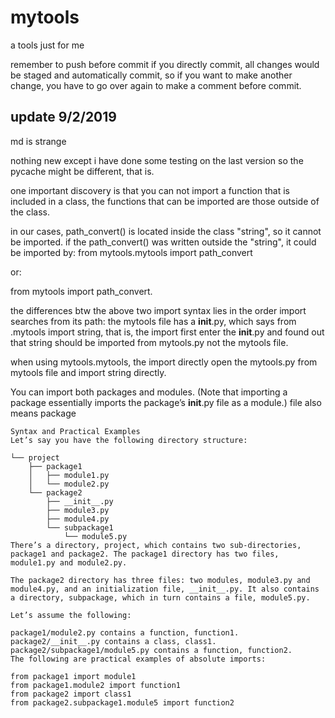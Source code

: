 # mytools
 a tools just for me

remember to push before commit
if you directly commit, all changes would be staged and automatically commit, so if you want to make another change, you have to go over again to make a comment before commit.

## update 9/2/2019

md is strange

 nothing new except i have done some testing on the last version so the pycache might be different, that is.

one important discovery is that you can not import a function that is included in a class, the functions that can be imported are those outside of the class.

in our cases, path_convert() is located inside the class "string", so it cannot be imported. if the path_convert() was written outside the "string", it could be imported by:
 from mytools.mytools import path_convert

 or:

 from mytools import path_convert.

 the differences btw the above two import syntax lies in the order import searches from its path: the mytools file has a __init__.py, which says from .mytools import string, that is, the import first enter the __init__.py and found out that string should be imported from mytools.py not the mytools file.

 when using mytools.mytools, the import directly open the mytools.py from mytools file and import string directly.

 You can import both packages and modules. (Note that importing a package essentially imports the package’s __init__.py file as a module.) file also means package


    Syntax and Practical Examples
    Let’s say you have the following directory structure:

    └── project
        ├── package1
        │   ├── module1.py
        │   └── module2.py
        └── package2
            ├── __init__.py
            ├── module3.py
            ├── module4.py
            └── subpackage1
                └── module5.py
    There’s a directory, project, which contains two sub-directories, package1 and package2. The package1 directory has two files, module1.py and module2.py.

    The package2 directory has three files: two modules, module3.py and module4.py, and an initialization file, __init__.py. It also contains a directory, subpackage, which in turn contains a file, module5.py.

    Let’s assume the following:

    package1/module2.py contains a function, function1.
    package2/__init__.py contains a class, class1.
    package2/subpackage1/module5.py contains a function, function2.
    The following are practical examples of absolute imports:

    from package1 import module1
    from package1.module2 import function1
    from package2 import class1
    from package2.subpackage1.module5 import function2